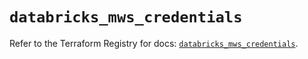 # `databricks_mws_credentials`

Refer to the Terraform Registry for docs: [`databricks_mws_credentials`](https://registry.terraform.io/providers/databricks/databricks/1.51.0/docs/resources/mws_credentials).
